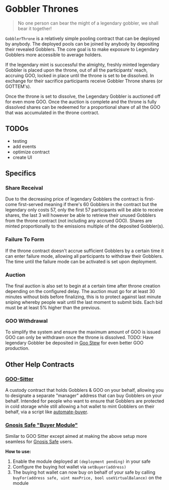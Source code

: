 # Gobbler Thrones
> No one person can bear the might of a legendary gobbler, we shall bear it together!

`GobblerThrone` is a relatively simple pooling contract that can be deployed by
anybody. The deployed pools can be joined by anybody by depositing their revealed Gobblers.
The core goal is to make exposure to Legendary Gobblers more accessible to average holders.

If the legendary mint is successful the almighty, freshly minted legendary Gobbler
is placed upon the throne, out of all the participants' reach, accruing GOO, locked
in place until the throne is set to be dissolved. In exchange for their
sacrifice participants receive Gobbler Throne shares (or GOTTEM's).

Once the throne is set to dissolve, the Legendary Gobbler is auctioned off for
even more GOO. Once the auction is complete
and the throne is fully dissolved shares can be redeemed for a proportional
share of all the GOO that was accumulated in the throne contract.

## TODOs
- testing
- add events
- optimize contract
- create UI

## Specifics
### Share Receival
Due to the decreasing price of legendary Gobblers the contract is first-come
first-served meaning if there's 60 Gobblers in the contract but the legendary
only costs 57, only the first 57 participants will be able to receive shares,
the last 3 will however be able to retrieve their unused Gobblers from the
throne contract (not including any accrued GOO). Shares are minted
proportionally to the emissions multiple of the deposited Gobbler(s).

### Failure To Form
If the throne contract doesn't accrue sufficient Gobblers by a certain time it
can enter failure mode, allowing all participants to withdraw their Gobblers.
The time until the failure mode can be activated is set upon deployment.

### Auction
The final auction is also set to begin at a certain time after throne creation
depending on the configured delay. The auction must go for at least 30 minutes
without bids before finalizing, this is to protect against last minute sniping
whereby people wait until the last moment to submit bids. Each bid must be at
least 5% higher than the previous.

### GOO Withdrawal
To simplify the system and ensure the maximum amount of GOO is issued GOO can
only be withdrawn once the throne is dissolved. TODO: Have legendary Gobbler be
deposited in [Goo Stew](https://github.com/MrToph/goostew/) for even better GOO
production.


## Other Help Contracts
### [GOO-Sitter](./src/GooSitter.sol)
A custody contract that holds Gobblers & GOO on your behalf, allowing you to designate a separate
"manager" address that can buy Gobblers on your behalf. Intended for people who want to ensure that
Gobblers are protected in cold storage while still allowing a hot wallet to mint Gobblers on their
behalf, via a script like [automate-buyer](./script/automate-buyer.js).

### [Gnosis Safe "Buyer Module"](./src/GobblerBuyerModule.sol)
Similar to GOO Sitter except aimed at making the above setup more seamless for [Gnosis
Safe](https://gnosis-safe.io) users.

**How to use:**
1. Enable the module deployed at `(deployment pending)` in your safe
2. Configure the buying hot wallet via `setBuyer(address)`
3. The buying hot wallet can now buy on behalf of your safe by calling `buyFor(address safe, uint maxPrice, bool useVirtualBalance)` on the module

